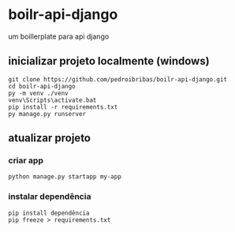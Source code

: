 # boilr-api-django
um boillerplate para api django

## inicializar projeto localmente (windows)
```shell
git clone https://github.com/pedroibribas/boilr-api-django.git
cd boilr-api-django
py -m venv ./venv
venv\Scripts\activate.bat
pip install -r requirements.txt
py manage.py runserver
```

## atualizar projeto
### criar app
```shell
python manage.py startapp my-app
```
### instalar dependência
```shell
pip install dependência
pip freeze > requirements.txt
```
